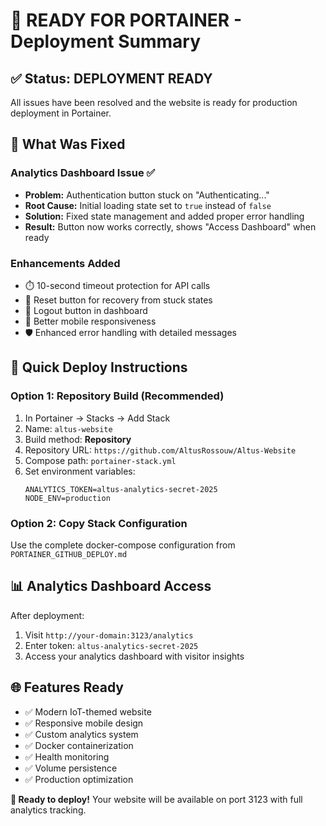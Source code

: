 # 🚀 READY FOR PORTAINER - Deployment Summary

## ✅ Status: DEPLOYMENT READY

All issues have been resolved and the website is ready for production deployment in Portainer.

## 🔧 What Was Fixed

### Analytics Dashboard Issue ✅
- **Problem:** Authentication button stuck on "Authenticating..."
- **Root Cause:** Initial loading state set to `true` instead of `false`
- **Solution:** Fixed state management and added proper error handling
- **Result:** Button now works correctly, shows "Access Dashboard" when ready

### Enhancements Added
- ⏱️ 10-second timeout protection for API calls
- 🔄 Reset button for recovery from stuck states  
- 🚪 Logout button in dashboard
- 📱 Better mobile responsiveness
- 🛡️ Enhanced error handling with detailed messages

## 🎯 Quick Deploy Instructions

### Option 1: Repository Build (Recommended)
1. In Portainer → Stacks → Add Stack
2. Name: `altus-website`
3. Build method: **Repository**
4. Repository URL: `https://github.com/AltusRossouw/Altus-Website`
5. Compose path: `portainer-stack.yml`
6. Set environment variables:
   ```
   ANALYTICS_TOKEN=altus-analytics-secret-2025
   NODE_ENV=production
   ```

### Option 2: Copy Stack Configuration
Use the complete docker-compose configuration from `PORTAINER_GITHUB_DEPLOY.md`

## 📊 Analytics Dashboard Access

After deployment:
1. Visit `http://your-domain:3123/analytics`
2. Enter token: `altus-analytics-secret-2025`
3. Access your analytics dashboard with visitor insights

## 🌐 Features Ready

- ✅ Modern IoT-themed website
- ✅ Responsive mobile design  
- ✅ Custom analytics system
- ✅ Docker containerization
- ✅ Health monitoring
- ✅ Volume persistence
- ✅ Production optimization

**🚀 Ready to deploy!** Your website will be available on port 3123 with full analytics tracking.
